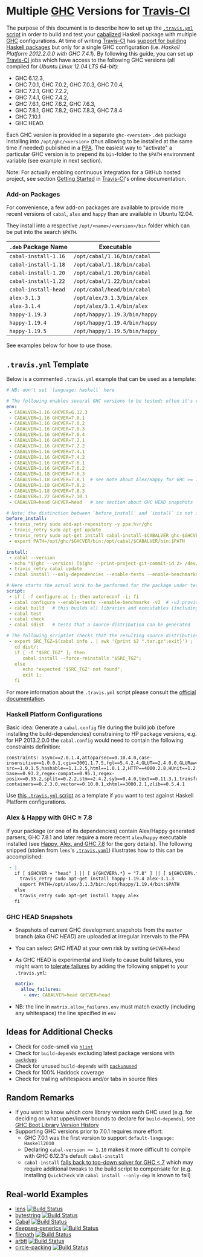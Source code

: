 Multiple [GHC](http://haskell.org/ghc) Versions for [Travis-CI](https://travis-ci.org)
============================================================

The purpose of this document is to describe how to set up the [`.travis.yml` script](http://about.travis-ci.org/docs/user/build-configuration/) in order to build and test your [cabalized](http://www.haskell.org/cabal) Haskell package with multiple [GHC](http://haskell.org/ghc) configurations. 
At time of writing [Travis-CI](https://travis-ci.org/) has [support for building Haskell packages](http://about.travis-ci.org/docs/user/languages/haskell/) but only for a single GHC configuration (i.e. *Haskell Platform 2012.2.0.0 with GHC 7.4.1*). By following this guide, you can set up [Travis-CI](https://travis-ci.org/) jobs which have access to the following GHC versions (all compiled for *Ubuntu Linux 12.04 LTS 64-bit*):

 - GHC 6.12.3,
 - GHC 7.0.1, GHC 7.0.2, GHC 7.0.3, GHC 7.0.4,
 - GHC 7.2.1, GHC 7.2.2,
 - GHC 7.4.1, GHC 7.4.2,
 - GHC 7.6.1, GHC 7.6.2, GHC 7.6.3,
 - GHC 7.8.1, GHC 7.8.2, GHC 7.8.3, GHC 7.8.4
 - GHC 7.10.1
 - GHC HEAD.

Each GHC version is provided in a separate `ghc-<version>` `.deb` package installing into `/opt/ghc/<version>` (thus allowing to be installed at the same time if needed) published in a [PPA](https://launchpad.net/~hvr/+archive/ghc). The easiest way to "activate" a particular GHC version is to prepend its `bin`-folder to the `$PATH` environment variable (see example in next section).

Note: For actually enabling continuous integration for a GitHub hosted project, see section [Getting Started](http://about.travis-ci.org/docs/user/getting-started/) in [Travis-CI](https://travis-ci.org/)'s online documentation.

### Add-on Packages

For convenience, a few add-on packages are available to provide more recent versions of `cabal`, `alex` and `happy` than are available in Ubuntu 12.04.

They install into a respective `/opt/<name>/<version>/bin` folder which can be put into the search `$PATH`.

| `.deb` Package Name  | Executable 
| -------------------- | ----------
| `cabal-install-1.16` | `/opt/cabal/1.16/bin/cabal`
| `cabal-install-1.18` | `/opt/cabal/1.18/bin/cabal`
| `cabal-install-1.20` | `/opt/cabal/1.20/bin/cabal`
| `cabal-install-1.22` | `/opt/cabal/1.22/bin/cabal`
| `cabal-install-head` | `/opt/cabal/head/bin/cabal`
| `alex-3.1.3`         | `/opt/alex/3.1.3/bin/alex`
| `alex-3.1.4`         | `/opt/alex/3.1.4/bin/alex`
| `happy-1.19.3`       | `/opt/happy/1.19.3/bin/happy`
| `happy-1.19.4`       | `/opt/happy/1.19.4/bin/happy`
| `happy-1.19.5`       | `/opt/happy/1.19.5/bin/happy`

See examples below for how to use those.

`.travis.yml` Template
----------------------

Below is a commented `.travis.yml` example that can be used as a template:

```yaml
# NB: don't set `language: haskell` here

# The following enables several GHC versions to be tested; often it's enough to test only against the last release in a major GHC version. Feel free to omit lines listings versions you don't need/want testing for.
env:
 - CABALVER=1.16 GHCVER=6.12.3
 - CABALVER=1.16 GHCVER=7.0.1
 - CABALVER=1.16 GHCVER=7.0.2
 - CABALVER=1.16 GHCVER=7.0.3
 - CABALVER=1.16 GHCVER=7.0.4
 - CABALVER=1.16 GHCVER=7.2.1
 - CABALVER=1.16 GHCVER=7.2.2
 - CABALVER=1.16 GHCVER=7.4.1
 - CABALVER=1.16 GHCVER=7.4.2
 - CABALVER=1.16 GHCVER=7.6.1
 - CABALVER=1.16 GHCVER=7.6.2
 - CABALVER=1.18 GHCVER=7.6.3
 - CABALVER=1.18 GHCVER=7.8.1  # see note about Alex/Happy for GHC >= 7.8
 - CABALVER=1.18 GHCVER=7.8.2
 - CABALVER=1.18 GHCVER=7.8.3
 - CABALVER=1.22 GHCVER=7.10.1
 - CABALVER=head GHCVER=head   # see section about GHC HEAD snapshots

# Note: the distinction between `before_install` and `install` is not important.
before_install:
 - travis_retry sudo add-apt-repository -y ppa:hvr/ghc
 - travis_retry sudo apt-get update
 - travis_retry sudo apt-get install cabal-install-$CABALVER ghc-$GHCVER # see note about happy/alex
 - export PATH=/opt/ghc/$GHCVER/bin:/opt/cabal/$CABALVER/bin:$PATH

install:
 - cabal --version
 - echo "$(ghc --version) [$(ghc --print-project-git-commit-id 2> /dev/null || echo '?')]"
 - travis_retry cabal update
 - cabal install --only-dependencies --enable-tests --enable-benchmarks

# Here starts the actual work to be performed for the package under test; any command which exits with a non-zero exit code causes the build to fail.
script:
 - if [ -f configure.ac ]; then autoreconf -i; fi
 - cabal configure --enable-tests --enable-benchmarks -v2  # -v2 provides useful information for debugging
 - cabal build   # this builds all libraries and executables (including tests/benchmarks)
 - cabal test
 - cabal check
 - cabal sdist   # tests that a source-distribution can be generated

# The following scriptlet checks that the resulting source distribution can be built & installed
 - export SRC_TGZ=$(cabal info . | awk '{print $2 ".tar.gz";exit}') ;
   cd dist/;
   if [ -f "$SRC_TGZ" ]; then
      cabal install --force-reinstalls "$SRC_TGZ";
   else
      echo "expected '$SRC_TGZ' not found";
      exit 1;
   fi

```

For more information about the `.travis.yml` script please consult the
[official documentation](http://about.travis-ci.org/docs/user/build-configuration/).

### Haskell Platform Configurations

Basic idea: Generate a `cabal.config` file during the build job (before installing the build-dependencies) constraining to HP package versions, e.g. for HP 2013.2.0.0 the `cabal.config` would need to contain the following constraints definition:

```
constraints: async==2.0.1.4,attoparsec==0.10.4.0,case-insensitive==1.0.0.1,cgi==3001.1.7.5,fgl==5.4.2.4,GLUT==2.4.0.0,GLURaw==1.3.0.0,haskell-src==1.0.1.5,hashable==1.1.2.5,html==1.0.1.2,HTTP==4000.2.8,HUnit==1.2.5.2,mtl==2.1.2,network==2.4.1.2,OpenGL==2.8.0.0,OpenGLRaw==1.3.0.0,parallel==3.2.0.3,parsec==3.1.3,QuickCheck==2.6,random==1.0.1.1,regex-base==0.93.2,regex-compat==0.95.1,regex-posix==0.95.2,split==0.2.2,stm==2.4.2,syb==0.4.0,text==0.11.3.1,transformers==0.3.0.0,unordered-containers==0.2.3.0,vector==0.10.0.1,xhtml==3000.2.1,zlib==0.5.4.1
```

Use [this `.travis.yml` script](.travis.yml) as a template if you want
to test against Haskell Platform configurations.

### Alex & Happy with GHC ≥ 7.8

If your package (or one of its dependencies) contain Alex/Happy generated parsers, GHC 7.8.1 and later require a more recent `alex`/`happy` executable installed (see [Happy, Alex, and GHC 7.8](http://ro-che.info/articles/2014-03-08-happy-alex-ghc-7.8.html) for the gory details). The following snipped (stolen from `lens`'s [`.travis.yaml`](https://github.com/ekmett/lens/blob/master/.travis.yml)) illustrates how to this can be accomplished:

```yaml
 - |
   if [ $GHCVER = "head" ] || [ ${GHCVER%.*} = "7.8" ] || [ ${GHCVER%.*} = "7.10" ]; then
     travis_retry sudo apt-get install happy-1.19.4 alex-3.1.3
     export PATH=/opt/alex/3.1.3/bin:/opt/happy/1.19.4/bin:$PATH
   else
     travis_retry sudo apt-get install happy alex
   fi
```

### GHC HEAD Snapshots

 - Snapshots of current GHC development snapshots from the `master` branch (aka *GHC HEAD*) are uploaded at irregular intervals to the PPA
 - You can select *GHC HEAD* at your own risk by setting `GHCVER=head`
 - As GHC HEAD is experimental and likely to cause build failures, you might want to [tolerate failures](http://about.travis-ci.org/docs/user/build-configuration/#Rows-That-are-Allowed-To-Fail) by adding the following snippet to your `.travis.yml`:

    ```yaml
    matrix:
      allow_failures:
       - env: CABALVER=head GHCVER=head
    ```

 - NB: the line in `matrix.allow_failures.env` must match exactly
   (including any whitespace) the line specified in `env`

Ideas for Additional Checks
---------------------------

 - Check for code-smell via [`hlint`](http://hackage.haskell.org/package/hlint)
 - Check for `build-depends` excluding latest package versions with [`packdeps`](http://hackage.haskell.org/package/packdeps)
 - Check for unused `build-depends` with [`packunused`](http://hackage.haskell.org/package/packunused)
 - Check for 100% Haddock coverage
 - Check for trailing whitespaces and/or tabs in source files

Random Remarks
--------------

 - If you want to know which core library version each GHC used (e.g. for deciding on what upper/lower bounds to declare for `build-depends`), see [GHC Boot Library Version History](http://ghc.haskell.org/trac/ghc/wiki/Commentary/Libraries/VersionHistory)
 - Supporting GHC versions prior to 7.0.1 requires more effort:
    - GHC 7.0.1 was the first version to support `default-language: Haskell2010`
    - Declaring `cabal-version >= 1.10` makes it more difficult to compile with GHC 6.12.3's default `cabal-install`
    - `cabal-install` [falls back to top-down solver for GHC < 7](http://stackoverflow.com/questions/16021645/what-does-cabals-warning-falling-back-to-topdown-solver-for-ghc-7-mean) which may require additional tweaks to the build script to compensate for (e.g. installing `QuickCheck` via `cabal install --only-dep` is known to fail)

Real-world Examples
-------------------

 - [lens](https://github.com/ekmett/lens) [![Build Status](https://travis-ci.org/ekmett/lens.png?branch=master)](https://travis-ci.org/ekmett/lens)
 - [bytestring](https://github.com/haskell/bytestring) [![Build Status](https://travis-ci.org/haskell/bytestring.png?branch=master)](https://travis-ci.org/haskell/bytestring)
 - [Cabal](https://github.com/haskell/cabal) [![Build Status](https://travis-ci.org/haskell/cabal.png?branch=master)](https://travis-ci.org/haskell/cabal)
 - [deepseq-generics](https://github.com/hvr/deepseq-generics) [![Build Status](https://travis-ci.org/hvr/deepseq-generics.png?branch=master)](https://travis-ci.org/hvr/deepseq-generics)
 - [filepath](https://github.com/ghc/packages-filepath)  [![Build Status](https://travis-ci.org/ghc/packages-filepath.png)](https://travis-ci.org/ghc/packages-filepath)
 - [arbtt](https://github.com/nomeata/darcs-mirror-arbtt)  [![Build Status](https://travis-ci.org/nomeata/darcs-mirror-arbtt.png)](https://travis-ci.org/nomeata/darcs-mirror-arbtt)
 - [circle-packing](https://github.com/nomeata/darcs-mirror-circle-packing)  [![Build Status](https://travis-ci.org/nomeata/darcs-mirror-circle-packing.png)](https://travis-ci.org/nomeata/darcs-mirror-circle-packing)
